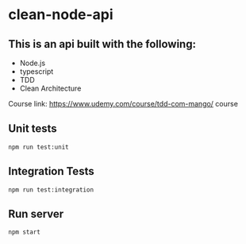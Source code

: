 # clean-node-api

<h2>This is an api built with the following: </h2>

* Node.js
* typescript
* TDD
* Clean Architecture

Course link: https://www.udemy.com/course/tdd-com-mango/ course
<h2> Unit tests </h2>

`npm run test:unit`

<h2> Integration Tests </h2>

`npm run test:integration`

<h2> Run server </h2>

`npm start`
